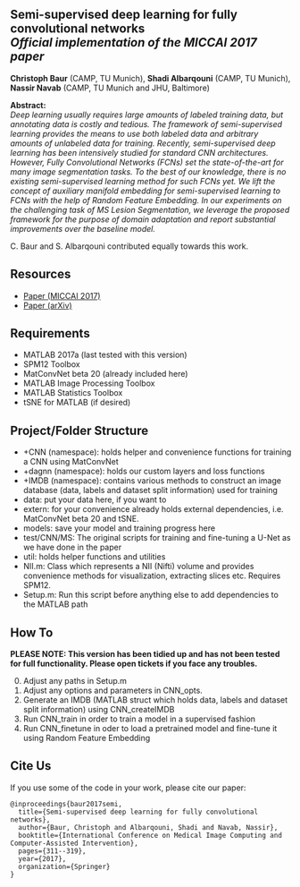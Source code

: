 ## Semi-supervised deep learning for fully convolutional networks<br><i>Official implementation of the MICCAI 2017 paper</i>

**Christoph Baur** (CAMP, TU Munich), **Shadi Albarqouni** (CAMP, TU Munich), **Nassir Navab** (CAMP, TU Munich and JHU, Baltimore)

**Abstract:**<br>
*Deep learning usually requires large amounts of labeled training data, but annotating data is costly and tedious. The framework of semi-supervised learning provides the means to use both labeled data and arbitrary amounts of unlabeled data for training. Recently, semi-supervised deep learning has been intensively studied for standard CNN architectures. However, Fully Convolutional Networks (FCNs) set the state-of-the-art for many image segmentation tasks. To the best of our knowledge, there is no existing semi-supervised learning method for such FCNs yet. We lift the concept of auxiliary manifold embedding for semi-supervised learning to FCNs with the help of Random Feature Embedding. In our experiments on the challenging task of MS Lesion Segmentation, we leverage the proposed framework for the purpose of domain adaptation and report substantial improvements over the baseline model.*

C. Baur and S. Albarqouni contributed equally towards this work.

## Resources
* [Paper (MICCAI 2017)](https://link.springer.com/chapter/10.1007/978-3-319-66179-7_36)
* [Paper (arXiv)](https://arxiv.org/abs/1703.06000)

## Requirements
* MATLAB 2017a (last tested with this version)
* SPM12 Toolbox
* MatConvNet beta 20 (already included here)
* MATLAB Image Processing Toolbox
* MATLAB Statistics Toolbox
* tSNE for MATLAB (if desired)

## Project/Folder Structure

* +CNN (namespace): holds helper and convenience functions for training a CNN using MatConvNet
* +dagnn (namespace): holds our custom layers and loss functions
* +IMDB (namespace): contains various methods to construct an image database (data, labels and dataset split information) used for training
* data: put your data here, if you want to
* extern: for your convenience already holds external dependencies, i.e. MatConvNet beta 20 and tSNE.
* models: save your model and training progress here
* test/CNN/MS: The original scripts for training and fine-tuning a U-Net as we have done in the paper
* util: holds helper functions and utilities
* NII.m: Class which represents a NII (Nifti) volume and provides convenience methods for visualization, extracting slices etc. Requires SPM12.
* Setup.m: Run this script before anything else to add dependencies to the MATLAB path

## How To

**PLEASE NOTE: This version has been tidied up and has not been tested for full functionality. Please open tickets if you face any troubles.**

0. Adjust any paths in Setup.m
1. Adjust any options and parameters in CNN_opts.
2. Generate an IMDB (MATLAB struct which holds data, labels and dataset split information) using CNN_createIMDB
3. Run CNN_train in order to train a model in a supervised fashion
4. Run CNN_finetune in oder to load a pretrained model and fine-tune it using Random Feature Embedding

## Cite Us

If you use some of the code in your work, please cite our paper:

```
@inproceedings{baur2017semi,
  title={Semi-supervised deep learning for fully convolutional networks},
  author={Baur, Christoph and Albarqouni, Shadi and Navab, Nassir},
  booktitle={International Conference on Medical Image Computing and Computer-Assisted Intervention},
  pages={311--319},
  year={2017},
  organization={Springer}
}
```
